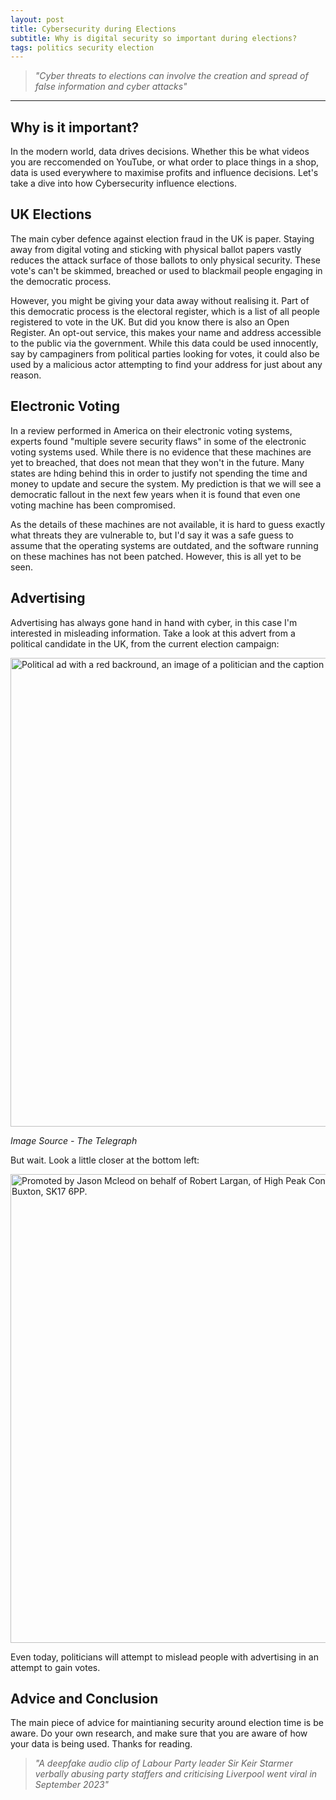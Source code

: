 ```yaml
---
layout: post
title: Cybersecurity during Elections
subtitle: Why is digital security so important during elections?
tags: politics security election
---
```


> *"Cyber threats to elections can involve the creation and spread of false information and cyber attacks"*

---
## Why is it important?
In the modern world, data drives decisions. Whether this be what videos you are reccomended on YouTube, or what order to place things in a shop, data is used everywhere to maximise profits and influence decisions. Let's take a dive into how Cybersecurity influence elections.

## UK Elections
The main cyber defence against election fraud in the UK is paper. Staying away from digital voting and sticking with physical ballot papers vastly reduces the attack surface of those ballots to only physical security. These vote's can't be skimmed, breached or used to blackmail people engaging in the democratic process.

However, you might be giving your data away without realising it. Part of this democratic process is the electoral register, which is a list of all people registered to vote in the UK. But did you know there is also an Open Register. An opt-out service, this makes your name and address accessible to the public via the government. While this data could be used innocently, say by campaginers from political parties looking for votes, it could also be used by a malicious actor attempting to find your address for just about any reason.

## Electronic Voting
In a review performed in America on their electronic voting systems, experts found "multiple severe security flaws" in some of the electronic voting systems used. While there is no evidence that these machines are yet to breached, that does not mean that they won't in the future. Many states are hding behind this in order to justify not spending the time and money to update and secure the system. My prediction is that we will see a democratic fallout in the next few years when it is found that even one voting machine has been compromised.

As the details of these machines are not available, it is hard to guess exactly what threats they are vulnerable to, but I'd say it was a safe guess to assume that the operating systems are outdated, and the software running on these machines has not been patched. However, this is all yet to be seen.

## Advertising
Advertising has always gone hand in hand with cyber, in this case I'm interested in misleading information. Take a look at this advert from a political candidate in the UK, from the current election campaign:

<img src="https://oliverb21.github.io/blog/img/posts/15_fake_labour.png" alt="Political ad with a red backround, an image of a politician and the caption 'Labour for Largan'" text-align="centre" width="750"/>

*Image Source - The Telegraph*

But wait. Look a little closer at the bottom left:

<img src="https://oliverb21.github.io/blog/img/posts/16_fake_labour_2.png" alt="Promoted by Jason Mcleod on behalf of Robert Largan, of High Peak Conservatives, 1a Hardwick Mount, Buxton, SK17 6PP." text-align="centre" width="750"/>

Even today, politicians will attempt to mislead people with advertising in an attempt to gain votes.

## Advice and Conclusion
The main piece of advice for maintianing security around election time is be aware. Do your own research, and make sure that you are aware of how your data is being used. Thanks for reading.

> *"A deepfake audio clip of Labour Party leader Sir Keir Starmer verbally abusing party staffers and criticising Liverpool went viral in September 2023"*